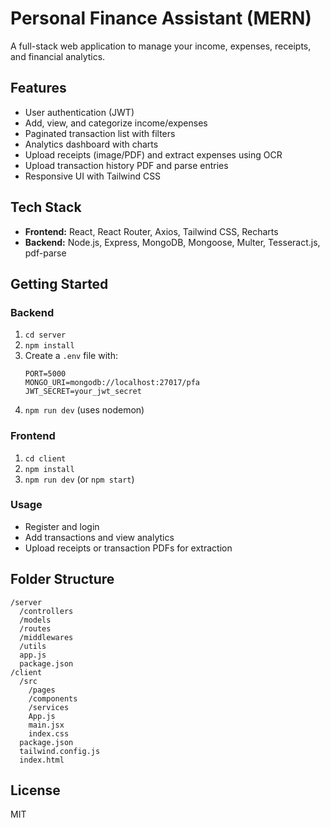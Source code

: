 # Personal Finance Assistant (MERN)

A full-stack web application to manage your income, expenses, receipts, and financial analytics.

## Features
- User authentication (JWT)
- Add, view, and categorize income/expenses
- Paginated transaction list with filters
- Analytics dashboard with charts
- Upload receipts (image/PDF) and extract expenses using OCR
- Upload transaction history PDF and parse entries
- Responsive UI with Tailwind CSS

## Tech Stack
- **Frontend:** React, React Router, Axios, Tailwind CSS, Recharts
- **Backend:** Node.js, Express, MongoDB, Mongoose, Multer, Tesseract.js, pdf-parse

## Getting Started

### Backend
1. `cd server`
2. `npm install`
3. Create a `.env` file with:
   ```
   PORT=5000
   MONGO_URI=mongodb://localhost:27017/pfa
   JWT_SECRET=your_jwt_secret
   ```
4. `npm run dev` (uses nodemon)

### Frontend
1. `cd client`
2. `npm install`
3. `npm run dev` (or `npm start`)

### Usage
- Register and login
- Add transactions and view analytics
- Upload receipts or transaction PDFs for extraction

## Folder Structure
```
/server
  /controllers
  /models
  /routes
  /middlewares
  /utils
  app.js
  package.json
/client
  /src
    /pages
    /components
    /services
    App.js
    main.jsx
    index.css
  package.json
  tailwind.config.js
  index.html
```

## License
MIT
